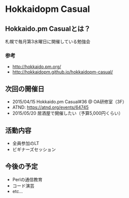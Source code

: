 # Hokkaidopm Casual

## Hokkaido.pm Casualとは？

札幌で毎月第3水曜日に開催している勉強会

### 参考
 
 - http://hokkaido.pm.org/
 - http://hokkaidopm.github.io/hokkaidopm-casual/

## 次回の開催日

 - 2015/04/15 Hokkaido.pm Casual#36 @ OA研修室（3F）
  - ATND: https://atnd.org/events/64745
 - 2015/05/20 居酒屋で開催したい（予算5,000円くらい）

## 活動内容

 - 全員参加のLT
 - ビギナーズセッション

## 今後の予定

 - Perlの通信教育
 - コード演芸
 - etc...
